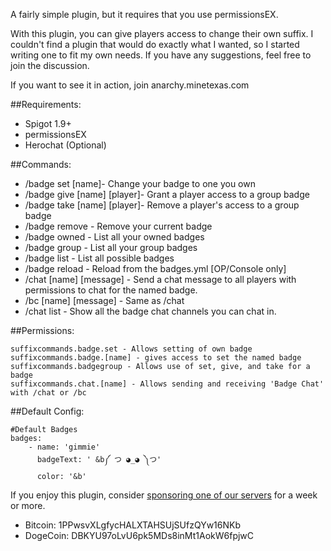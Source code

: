 A fairly simple plugin, but it requires that you use permissionsEX.

With this plugin, you can give players access to change their own suffix. I couldn't find a plugin that would do exactly what I wanted, so I started writing one to fit my own needs. If you have any suggestions, feel free to join the discussion.

If you want to see it in action, join anarchy.minetexas.com

##Requirements:
- Spigot 1.9+
- permissionsEX
- Herochat (Optional)

##Commands:
* /badge set [name]- Change your badge to one you own
* /badge give [name] [player]- Grant a player access to a group badge
* /badge take [name] [player]- Remove a player's access to a group badge
* /badge remove - Remove your current badge
* /badge owned - List all your owned badges
* /badge group - List all your group badges
* /badge list - List all possible badges
* /badge reload - Reload from the badges.yml [OP/Console only]
* /chat [name] [message] - Send a chat message to all players with permissions to chat for the named badge.
* /bc [name] [message] - Same as /chat
* /chat list - Show all the badge chat channels you can chat in.

##Permissions:
```
suffixcommands.badge.set - Allows setting of own badge
suffixcommands.badge.[name] - gives access to set the named badge
suffixcommands.badgegroup - Allows use of set, give, and take for a badge
suffixcommands.chat.[name] - Allows sending and receiving 'Badge Chat' with /chat or /bc
```

##Default Config:
```
#Default Badges
badges:
    - name: 'gimmie'
      badgeText: ' &b༼ つ ◕_◕ ༽つ'
      color: '&b'
```

If you enjoy this plugin, consider [sponsoring one of our servers](http://www.minetexas.com/minetexas-store-usd-bitcoin.html) for a week or more.

- Bitcoin: 1PPwsvXLgfycHALXTAHSUjSUfzQYw16NKb
- DogeCoin: DBKYU97oLvU6pk5MDs8inMt1AokW6fpjwC
